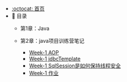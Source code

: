 - [:octocat: 首页](/README)
- :memo: 目录
   - 第1章：Java
   - 第2章：java项目训练营笔记
   
       - [Week-1 AOP](/md/Java项目训练营笔记/AOP.md)
       - [Week-1 jdbcTemplate](/md/Java项目训练营笔记/jdbcTemplate.md)
       - [Week-1 SqlSession是如何保持线程安全](/md/Java项目训练营笔记/mybatis中SqlSession是如何保持线程安全的.md)
       - [Week-1 作业](/md/Java项目训练营笔记/week1作业.md)
   
